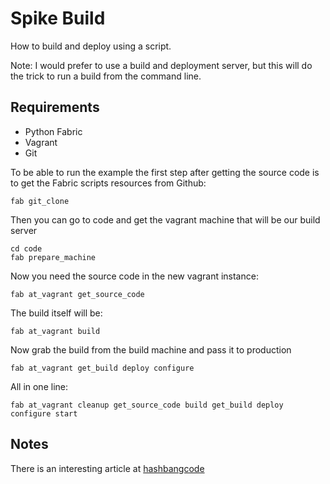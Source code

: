 # Spike Build

How to build and deploy using a script.

Note: I would prefer to use a build and deployment server, but this will do the trick to run a build from the command line.

## Requirements

* Python Fabric
* Vagrant
* Git

To be able to run the example the first step after getting the source code is to get the Fabric scripts resources from Github:
```
fab git_clone
```

Then you can go to code and get the vagrant machine that will be our build server
```
cd code
fab prepare_machine

```

Now you need the source code in the new vagrant instance:
```
fab at_vagrant get_source_code
```

The build itself will be:
```
fab at_vagrant build
```

Now grab the build from the build machine and pass it to production
```
fab at_vagrant get_build deploy configure
```

All in one line:
```
fab at_vagrant cleanup get_source_code build get_build deploy configure start
```

## Notes

There is an interesting article at [hashbangcode](http://www.hashbangcode.com/blog/connecting-vagrant-box-without-vagrant-ssh-command)